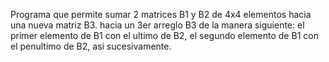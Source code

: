 Programa que permite sumar 2 matrices B1 y B2 de 4x4 elementos  hacia una nueva matriz  B3.
hacia un 3er arreglo B3 de la manera siguiente: el primer elemento de B1 con el ultimo de B2, el segundo elemento de B1 con el penultimo de B2, asi sucesivamente.
